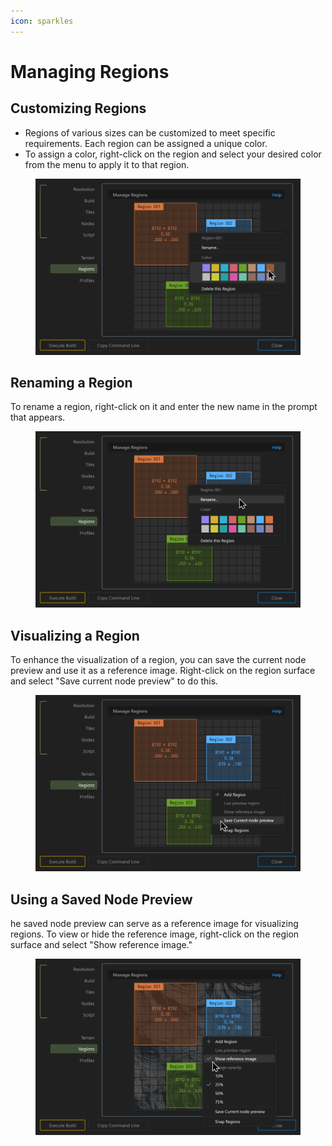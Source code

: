 ```yaml
---
icon: sparkles
---
```


# Managing Regions

## **Customizing Regions**

* Regions of various sizes can be customized to meet specific requirements. Each region can be assigned a unique color.
* To assign a color, right-click on the region and select your desired color from the menu to apply it to that region.

<figure><img src="../../../.gitbook/assets/Build Options Region Color Menu.png" alt=""><figcaption></figcaption></figure>

## **Renaming a Region**

To rename a region, right-click on it and enter the new name in the prompt that appears.

<figure><img src="../../../.gitbook/assets/Build Options Region Menu.png" alt=""><figcaption></figcaption></figure>

## **Visualizing a Region**

To enhance the visualization of a region, you can save the current node preview and use it as a reference image. Right-click on the region surface and select "Save current node preview" to do this.

<figure><img src="../../../.gitbook/assets/Build Options Save Preview.png" alt=""><figcaption></figcaption></figure>

## **Using a Saved Node Preview**

he saved node preview can serve as a reference image for visualizing regions. To view or hide the reference image, right-click on the region surface and select "Show reference image."

<figure><img src="../../../.gitbook/assets/Build Options ShowHide Preview.png" alt=""><figcaption></figcaption></figure>
